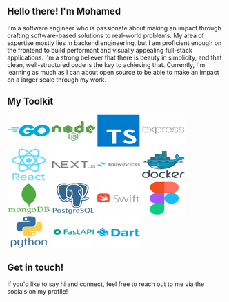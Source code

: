 ## Hello there! I'm Mohamed  
I'm a software engineer who is passionate about making an impact through crafting software-based solutions to real-world problems. My area of expertise mostly lies in backend engineering, but I am proficient enough on the frontend to build performant and visually appealing full-stack applications. I'm a strong believer that there is beauty in simplicity, and that clean, well-structured code is the key to achieving that. Currently, I'm learning as much as I can about open source to be able to make an impact on a larger scale through my work.

## My Toolkit 
<p float="left">
  <img src="./icons/go.svg" alt="Go" width="100" height="75">
  <img src="./icons/nodejs.svg" alt="Node.js" width="100" height="75">
  <img src="./icons/typescript.svg" alt="TypeScript" width="100" height="75">
  <img src="./icons/express.svg" alt="Express" width="100" height="75">
  <img src="./icons/react.svg" alt="React" width="100" height="75">
  <img src="./icons/nextjs.svg" alt="Next.js" width="100" height="75">
  <img src="./icons/tailwindcss.svg" alt="Tailwind CSS" width="100" height="75">
  <img src="./icons/docker.svg" alt="Docker" width="100" height="75">
  <img src="./icons/mongodb.svg" alt="MongoDB" width="100" height="75">
  <img src="./icons/postgresql.svg" alt="PostgreSQL" width="100" height="75">
  <img src="./icons/swift.svg" alt="Swift" width="100" height="75">
  <img src="./icons/figma.svg" alt="Figma" width="100" height="75">
  <img src="./icons/python.svg" alt="Python" width="100" height="75">
  <img src="./icons/fastapi.svg" alt="FastAPI" width="100" height="75">
  <img src="./icons/dart.svg" alt="Dart" width="100" height="75">
</p>

## Get in touch!  
If you'd like to say hi and connect, feel free to reach out to me via the socials on my profile!
